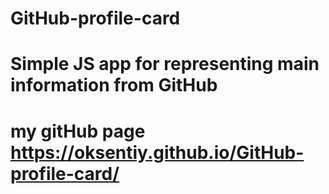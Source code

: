 # GitHub-profile-card
# Simple JS app for representing main information from GitHub
# my gitHub page https://oksentiy.github.io/GitHub-profile-card/

